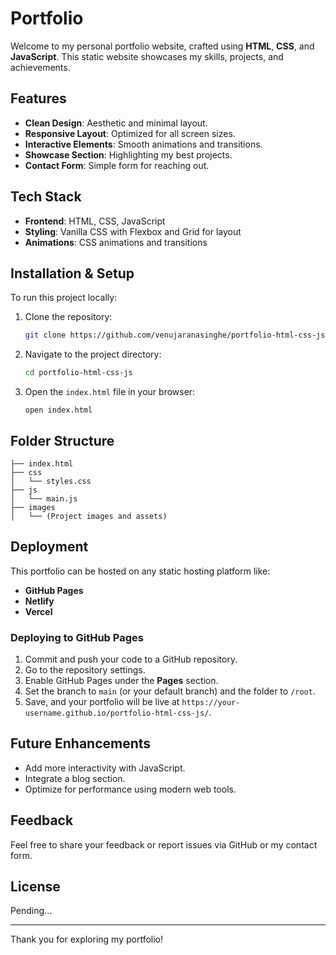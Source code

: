 # Portfolio

Welcome to my personal portfolio website, crafted using **HTML**, **CSS**, and **JavaScript**. This static website showcases my skills, projects, and achievements.

## Features
- **Clean Design**: Aesthetic and minimal layout.
- **Responsive Layout**: Optimized for all screen sizes.
- **Interactive Elements**: Smooth animations and transitions.
- **Showcase Section**: Highlighting my best projects.
- **Contact Form**: Simple form for reaching out.

## Tech Stack
- **Frontend**: HTML, CSS, JavaScript
- **Styling**: Vanilla CSS with Flexbox and Grid for layout
- **Animations**: CSS animations and transitions

## Installation & Setup
To run this project locally:

1. Clone the repository:
   ```bash
   git clone https://github.com/venujaranasinghe/portfolio-html-css-js.git
   ```

2. Navigate to the project directory:
   ```bash
   cd portfolio-html-css-js
   ```

3. Open the `index.html` file in your browser:
   ```
   open index.html
   ```

## Folder Structure
```
├── index.html
├── css
│   └── styles.css
├── js
│   └── main.js
├── images
│   └── (Project images and assets)
```

## Deployment
This portfolio can be hosted on any static hosting platform like:
- **GitHub Pages**
- **Netlify**
- **Vercel**

### Deploying to GitHub Pages
1. Commit and push your code to a GitHub repository.
2. Go to the repository settings.
3. Enable GitHub Pages under the **Pages** section.
4. Set the branch to `main` (or your default branch) and the folder to `/root`.
5. Save, and your portfolio will be live at `https://your-username.github.io/portfolio-html-css-js/`.

## Future Enhancements
- Add more interactivity with JavaScript.
- Integrate a blog section.
- Optimize for performance using modern web tools.

## Feedback
Feel free to share your feedback or report issues via GitHub or my contact form.

## License
Pending...

---

Thank you for exploring my portfolio!
